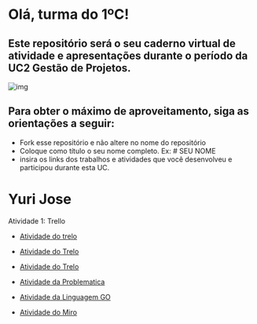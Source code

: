 # Olá, turma do 1ºC! 
## Este repositório será o seu caderno virtual de atividade e apresentações durante o período da UC2 Gestão de Projetos. 

![img](https://blog.acelerato.com/wp-content/uploads/2020/08/5-beneficios-da-gesta%CC%83o-de-projetos-para-a-sua-empresa-1200x640.png)

## Para obter o máximo de aproveitamento, siga as orientações a seguir:

- Fork esse repositório e não altere no nome do repositório
- Coloque como título o seu nome completo. Ex: # SEU NOME
- insira os links dos trabalhos e atividades que você desenvolveu e participou durante esta UC.

# Yuri Jose

Atividade 1: Trello 
- [Atividade do trelo](https://trello.com/invite/b/QsYz0AdR/ATTIbe86f40dc774a5258fbeef4cd2b753ddED274CD9/analise-swot)

- [Atividade do Trelo](https://trello.com/invite/b/5enRkCmQ/ATTI4d115a4059609cfc6ef6b3b3846268d96B6C38BD/gerenciamento-de-entregas-para-1c)

- [Atividade do Trelo](https://trello.com/invite/b/2BRJyv7j/ATTI5658f792b5414e498401c65ab67bec537FAB1029/projeto-pessoal)

- [Atividade da Problematica](https://www.canva.com/design/DAGCfvKibA4/OlvxCvUgIoPQpSIN0uqHGQ/edit?utm_content=DAGCfvKibA4&utm_campaign=designshare&utm_medium=link2&utm_source=sharebutton)

- [Atividade da Linguagem GO](https://www.canva.com/design/DAGEjaXxHqU/f4kD7Ghe-EfPqTGlCe5M9g/edit?utm_content=DAGEjaXxHqU&utm_campaign=designshare&utm_medium=link2&utm_source=sharebutton)

- [Atividade do Miro](https://miro.com/welcomeonboard/WVNPM25VbjRsWDFJaGd4bjhyT2pFclFqVGdjaGxIaXpqcWxjS2U2Y2ZVY2dmS01XS01GQk1ScURCdktuU3ZycXwzNDU4NzY0NTg4OTkyODU4NTk2fDI=?share_link_id=399305953656)
